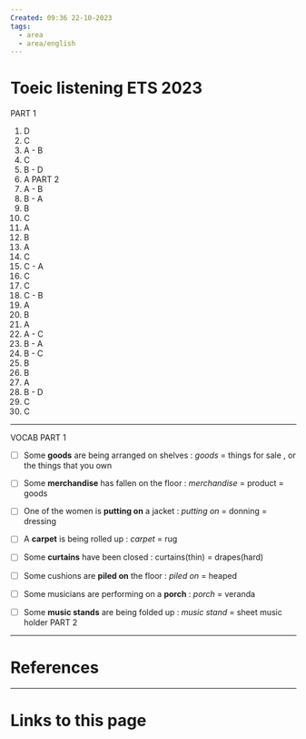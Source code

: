 ```yaml
---
Created: 09:36 22-10-2023
tags:
  - area
  - area/english
---
```


# Toeic listening ETS 2023

PART 1
1. D 
2. C 
3. A - B
4. C 
5. B - D
6. A 
PART 2
1. A - B
2. B - A
3. B 
4. C
5. A
6. B
7. A
8. C
9. C - A
10. C 
11. C
12. C - B
13. A 
14. B
15. A
16. A - C
17. B - A
18. B - C
19. B
20. B 
21. A
22. B - D
23. C
24. C

---
VOCAB
PART 1
- [ ] Some **goods** are being arranged on shelves : *goods* = things for sale , or the things that you own
- [ ] Some **merchandise** has fallen on the floor : *merchandise* = product = goods
- [ ] One of the women is **putting on** a jacket : *putting on* = donning = dressing
- [ ] A **carpet** is being rolled up :  *carpet* = rug 
- [ ] Some **curtains** have been closed : curtains(thin) = drapes(hard)
- [ ] Some cushions are **piled on** the floor : *piled on* = heaped
- [ ] Some musicians are performing on a **porch** : *porch*  = veranda
- [ ] Some **music stands** are being folded up : *music stand* = sheet music holder
PART 2



--- 
# References



--- 
# Links to this page

